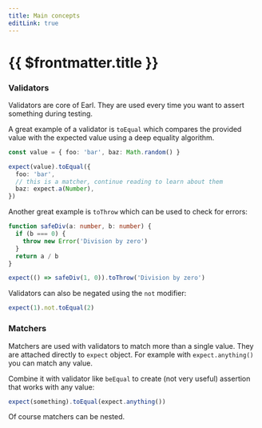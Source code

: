 ```yaml
---
title: Main concepts
editLink: true
---
```


# {{ $frontmatter.title }}

### Validators

Validators are core of Earl. They are used every time you want to assert
something during testing.

A great example of a validator is `toEqual` which compares the provided value
with the expected value using a deep equality algorithm.

```ts
const value = { foo: 'bar', baz: Math.random() }

expect(value).toEqual({
  foo: 'bar',
  // this is a matcher, continue reading to learn about them
  baz: expect.a(Number),
})
```

Another great example is `toThrow` which can be used to check for errors:

```ts
function safeDiv(a: number, b: number) {
  if (b === 0) {
    throw new Error('Division by zero')
  }
  return a / b
}

expect(() => safeDiv(1, 0)).toThrow('Division by zero')
```

Validators can also be negated using the `not` modifier:

```ts
expect(1).not.toEqual(2)
```

<!-- TODO: read more in a guide about the most important validators -->
<!-- TODO: browse validators API reference -->

### Matchers

<!-- TODO: more info about matchers. -->

Matchers are used with validators to match more than a single value. They are
attached directly to `expect` object. For example with `expect.anything()` you
can match any value.

Combine it with validator like `beEqual` to create (not very useful) assertion
that works with any value:

```typescript
expect(something).toEqual(expect.anything())
```

Of course matchers can be nested.

<!-- TODO: read more in a guide about the most important matchers -->
<!-- TODO: browse matchers API reference -->

<!-- TODO: snapshots -->
<!-- TODO: mocks -->
<!-- TODO: plugins -->
